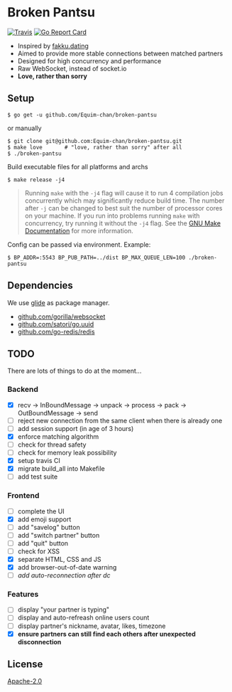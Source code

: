 # Broken Pantsu
[![Travis](https://img.shields.io/travis/Equim-chan/broken-pantsu.svg)](https://travis-ci.org/Equim-chan/broken-pantsu)
[![Go Report Card](https://goreportcard.com/badge/github.com/Equim-chan/broken-pantsu)](https://goreportcard.com/report/github.com/Equim-chan/broken-pantsu)
* Inspired by [fakku.dating](https://fakku.dating/)
* Aimed to provide more stable connections between matched partners
* Designed for high concurrency and performance
* Raw WebSocket, instead of socket.io
* __Love, rather than sorry__

## Setup
```console
$ go get -u github.com/Equim-chan/broken-pantsu
```
or manually
```console
$ git clone git@github.com:Equim-chan/broken-pantsu.git
$ make love       # "love, rather than sorry" after all
$ ./broken-pantsu
```
Build executable files for all platforms and archs
```console
$ make release -j4
```
> Running `make` with the `-j4` flag will cause it to run 4 compilation jobs concurrently which may significantly reduce build time. The number after `-j` can be changed to best suit the number of processor cores on your machine. If you run into problems running `make` with concurrency, try running it without the `-j4` flag. See the [GNU Make Documentation](https://www.gnu.org/software/make/manual/html_node/Parallel.html) for more information.

Config can be passed via environment. Example:
```console
$ BP_ADDR=:5543 BP_PUB_PATH=../dist BP_MAX_QUEUE_LEN=100 ./broken-pantsu
```

## Dependencies
We use [glide](https://github.com/Masterminds/glide) as package manager.
* [github.com/gorilla/websocket](https://github.com/gorilla/websocket)
* [github.com/satori/go.uuid](https://github.com/satori/go.uuid)
* [github.com/go-redis/redis](https://github.com/go-redis/redis)

## TODO
There are lots of things to do at the moment...

### Backend
* [x] recv -> InBoundMessage -> unpack -> process -> pack -> OutBoundMessage -> send
* [ ] reject new connection from the same client when there is already one
* [ ] add session support (in age of 3 hours)
* [x] enforce matching algorithm
* [ ] check for thread safety
* [ ] check for memory leak possibility
* [x] setup travis CI
* [x] migrate build_all into Makefile
* [ ] add test suite

### Frontend
* [ ] complete the UI
* [x] add emoji support
* [ ] add "savelog" button
* [ ] add "switch partner" button
* [ ] add "quit" button
* [ ] check for XSS
* [x] separate HTML, CSS and JS
* [x] add browser-out-of-date warning
* [ ] _add auto-reconnection after dc_

### Features
* [ ] display "your partner is typing"
* [ ] display and auto-refreash online users count
* [ ] display partner's nickname, avatar, likes, timezone
* [x] __ensure partners can still find each others after unexpected disconnection__

## License
[Apache-2.0](https://github.com/Equim-chan/broken-pantsu/blob/master/LICENSE)